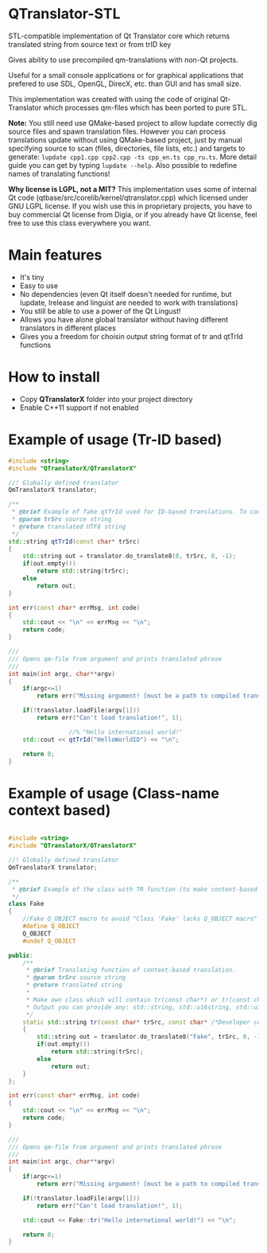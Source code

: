 # QTranslator-STL
STL-compatible implementation of Qt Translator core which returns translated string from source text or from trID key

Gives ability to use precompiled qm-translations with non-Qt projects.

Useful for a small console applications or for graphical applications that prefered to use SDL, OpenGL, DirecX, etc. than GUI and has small size.

This implementation was created with using the code of original Qt-Translator which processes qm-files which has been ported to pure STL.

**Note:** You still need use QMake-based project to allow lupdate correctly dig source files and spawn translation files.
However you can process translations update without using QMake-based project, just by manual specifying source to scan (files, directories, file lists, etc.) and targets to generate: `lupdate cpp1.cpp cpp2.cpp -ts cpp_en.ts cpp_ru.ts`. 
More detail guide you can get by typing `lupdate --help`. Also possible to redefine names of translating functions!

**Why license is LGPL, not a MIT?** This implementation uses some of internal Qt code (qtbase/src/corelib/kernel/qtranslator.cpp) which licensed under GNU LGPL license. 
If you wish use this in proprietary projects, you have to buy commercial Qt license from Digia, or if you already have Qt license, feel free to use this class everywhere you want.

# Main features
* It's tiny
* Easy to use
* No dependencies (even Qt itself doesn't needed for runtime, but lupdate, lrelease and linguist are needed to work with translations)
* You still be able to use a power of the Qt Lingust!
* Allows you have alone global translator without having different translators in different places
* Gives you a freedom for choisin output string format of tr and qtTrId functions

# How to install
* Copy **QTranslatorX** folder into your project directory
* Enable C++11 support if not enabled

# Example of usage (Tr-ID based)
```C++
#include <string>
#include "QTranslatorX/QTranslatorX"

//! Globally defined translator
QmTranslatorX translator;

/**
 * @brief Example of fake qtTrId used for ID-based translations. To correctly compile tr-ID-based qm-file you must use -idbased flag for lrelease utility
 * @param trSrc source string
 * @return translated UTF8 string
 */
std::string qtTrId(const char* trSrc)
{
    std::string out = translator.do_translate8(0, trSrc, 0, -1);
    if(out.empty())
        return std::string(trSrc);
    else
        return out;
}

int err(const char* errMsg, int code)
{
    std::cout << "\n" << errMsg << "\n";
    return code;
}

///
/// Opens qm-file from argument and prints translated phrase
///
int main(int argc, char**argv)
{
    if(argc<=1)
        return err("Missing argument! [must be a path to compiled translation file!]", 1);

    if(!translator.loadFile(argv[1]))
        return err("Can't load translation!", 1);

                 //% "Hello international world!"
    std::cout << qtTrId("HelloWorldID") << "\n";

    return 0;
}
```


# Example of usage (Class-name context based)

```C++

#include <string>
#include "QTranslatorX/QTranslatorX"

//! Globally defined translator
QmTranslatorX translator;

/**
 * @brief Example of the class with TR function (to make context-based non-ID based translations)
 */
class Fake
{
    //Fake Q_OBJECT macro to avoid "Class 'Fake' lacks Q_OBJECT macro" spawned from lupdate utility
    #define Q_OBJECT
    Q_OBJECT
    #undef Q_OBJECT

public:
    /**
     * @brief Translating function of context-based translation.
     * @param trSrc source string
     * @return translated string
     *
     * Make own class which will contain tr(const char*) or tr(const char*, const char*=0) (wuth developer comments support) function\
     * Output you can provide any: std::string, std::u16string, std::u32string or others like std::wstring and any others
     */
    static std::string tr(const char* trSrc, const char* /*Developer comment*/ = 0)
    {
        std::string out = translator.do_translate8("Fake", trSrc, 0, -1);
        if(out.empty())
            return std::string(trSrc);
        else
            return out;
    }
};

int err(const char* errMsg, int code)
{
    std::cout << "\n" << errMsg << "\n";
    return code;
}

///
/// Opens qm-file from argument and prints translated phrase
///
int main(int argc, char**argv)
{
    if(argc<=1)
        return err("Missing argument! [must be a path to compiled translation file!]", 1);

    if(!translator.loadFile(argv[1]))
        return err("Can't load translation!", 1);

    std::cout << Fake::tr("Hello international world!") << "\n";

    return 0;
}

```

